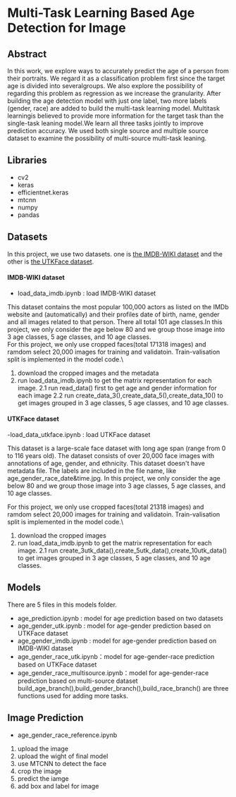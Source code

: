 # Multi-Task Learning Based Age Detection for Image

## Abstract
In  this  work,  we  explore  ways  to  accurately predict  the  age  of  a  person  from  their  portraits.  We regard it as a classification problem first since the target age is divided into severalgroups.  We also explore the possibility of regarding  this  problem  as  regression  as  we  increase the granularity.  After building the age detection model with just one label, two more labels  (gender,  race)  are  added  to  build  the multi-task learning model.  Multitask learningis believed to provide more information for the target task than the single-task leaning model.We learn all three tasks jointly to improve prediction accuracy.  We used both single source and multiple source dataset to examine the possibility of multi-source multi-task leaning.

## Libraries
- cv2
- keras
- efficientnet.keras
- mtcnn 
- numpy
- pandas



## Datasets
In this project, we use two datasets. one is [the IMDB-WIKI dataset](https://data.vision.ee.ethz.ch/cvl/rrothe/imdb-wiki/) and the other is [the UTKFace dataset](https://susanqq.github.io/UTKFace/). 
#### IMDB-WIKI dataset
- load_data_imdb.ipynb : load IMDB-WIKI dataset

This dataset contains the most popular 100,000 actors as listed on the IMDb website and (automatically) and their profiles date of birth, name, gender and all images related to that person. There all total 101 age classes.In this project, we only consider the age below 80 and we group those image into 3 age classes, 5 age classes, and 10 age classes.\
For this project, we only use cropped faces(total 171318 images) and ramdom select 20,000 images for training and validatoin. Train-valisation split is implemented in the model code.\
1. download the cropped images and the metadata
2. run load_data_imdb.ipynb to get the matrix representation for each image.
2.1 run read_data() first to get age and gender information for each image
2.2 run create_data_3(),create_data_5(),create_data_10() to get images grouped in 3 age classes, 5 age classes, and 10 age classes.
#### UTKFace dataset
-load_data_utkface.ipynb : load UTKFace dataset

This dataset is a large-scale face dataset with long age span (range from 0 to 116 years old). The dataset consists of over 20,000 face images with annotations of age, gender, and ethnicity. This dataset doesn't have metadata file. The labels are included in the file name, like age_gender_race_date&time.jpg. In this project, we only consider the age below 80 and we group those image into 3 age classes, 5 age classes, and 10 age classes.

For this project, we only use cropped faces(total 21318 images) and ramdom select 20,000 images for training and validatoin. Train-valisation split is implemented in the model code.\
1. download the cropped images
2. run load_data_imdb.ipynb to get the matrix representation for each image.
2.1 run create_3utk_data(),create_5utk_data(),create_10utk_data() to get images grouped in 3 age classes, 5 age classes, and 10 age classes.

## Models
There are 5 files in this models folder. 
- age_prediction.ipynb : model for age prediction based on two datasets
- age_gender_utk.ipynb : model for age-gender prediction based on UTKFace dataset
- age_gender_imdb.ipynb : model for age-gender prediction based on IMDB-WIKI dataset
- age_gender_race_utk.ipynb：model for age-gender-race prediction based on UTKFace dataset
- age_gender_race_multisource.ipynb：model for age-gender-race prediction based on multi-source dataset\
build_age_branch(),build_gender_branch(),build_race_branch() are three functions used for adding more tasks.



## Image Prediction
- age_gender_race_reference.ipynb
1. upload the image
2. upload the wight of final model
3. use MTCNN to detect the face
4. crop the image
5. predict the iamge
6. add box and label for image










